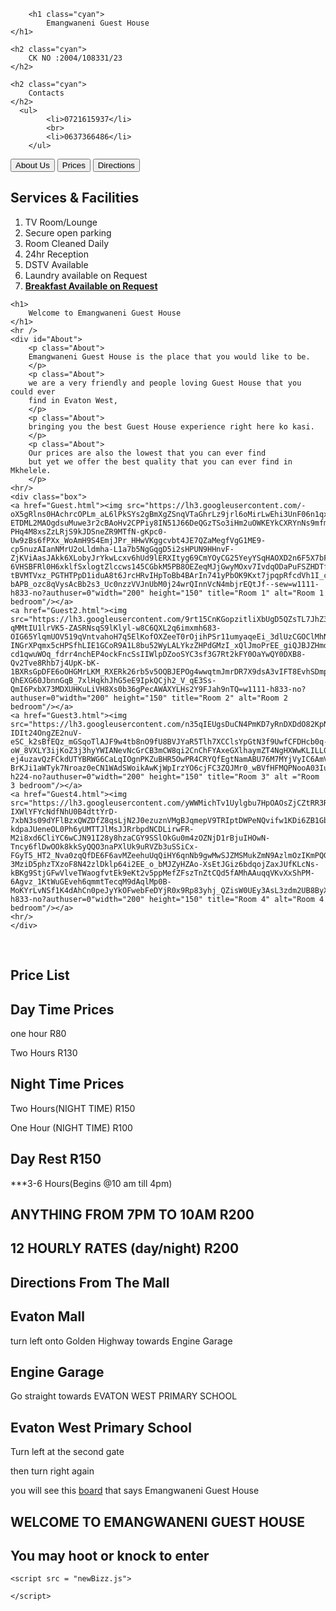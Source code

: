<!DOCTYPE html>
<html lang="en">
<head>
  <meta charset="UTF-8">
  <meta name="viewport" content="width=device-width, initial-scale=1">
  <title>New and Improved</title>
  <link rel="stylesheet" href="newBizz.css">
  <link rel="stylesheet" href="https://maxcdn.bootstrapcdn.com/bootstrap/3.3.7/css/bootstrap.min.css" integrity="sha384-BVYiiSIFeK1dGmJRAkycuHAHRg32OmUcww7on3RYdg4Va+PmSTsz/K68vbdEjh4u" crossorigin="anonymous"/>
</head>
<body>
<section id="imgHead">
	  
		<h1 class="cyan">	
			Emangwaneni Guest House
	</h1>

	<h2 class="cyan">
		CK NO :2004/108331/23
	</h2>
	
	<h2 class="cyan">
		Contacts
	</h2>
	  <ul>
			<li>0721615937</li>
			<br>
			<li>0637366486</li>
		</ul>
  </section>
  <nav id="navbar">
	<a href="#About"><button class="bt btn btn-success">About Us</button></a>
	<a href="#prices"><button class="btn btn-success">Prices</button></a>
	<a href="DirectionsLink.html"><button class="btn btn-success">Directions</button></a>
</nav>

  <div id="services">
    <h2 class="margin">
				Services & Facilities
			</h2>
        <div>
      <ol>
				<li>
				TV Room/Lounge
				</li>
				<li>
				Secure open parking
				</li>
				<li>
				Room Cleaned Daily
				</li>
				<li>
				24hr Reception
				</li>
				<li>
				DSTV Available
				</li>
				<li>
				Laundry available on Request
				</li>
				<li>
				<strong><u>Breakfast Available on Request</u></strong>
				</li>
			</ol>
  		</div>
  </div>  
  
	<h1> 
		Welcome to Emangwaneni Guest House
	</h1>
	<hr />
	<div id="About">
		<p class="About"> 
		Emangwaneni Guest House is the place that you would like to be.
		</p>
		<p class="About">
		we are a very friendly and people loving Guest House that you could ever 
		find in Evaton West,
		</p>
		<p class="About">
		bringing you the best Guest House experience right here ko kasi.
		</p>
		<p class="About">
		Our prices are also the lowest that you can ever find
		but yet we offer the best quality that you can ever find in Mkhelele.
		</p>
	<hr/>
	<div class="box">
	<a href="Guest.html"><img src="https://lh3.googleusercontent.com/-oX5gRlns0HAchrcOPLm_aL6lPkSYs2gBmXgZSnqVTaGhrLz9jrl6oMirLwEhi3UnF06n1qxB33IEFztGimoq2ZhoG3s9NXwHlULKQb2MzgnSyvkMCUhHXTfBkHPAMzAN0B_fKT4-ETDML2MAOgdsuMuwe3r2cBAoHv2CPPiy8IN51J66DeQGzTSo3iHm2uOWKEYkCXRYnNs9mfm2UEJpcWFu2vew-PHq4M8xsZzLRjS9kJDSneZR9MTfN-gKpc0-Uw9zBs6fPXx_WoAmH9S4EmjJPr_HHwVKggcvbt4JE7QZaMegfVgG1ME9-cp5nuzAIanNMrU2oLldmha-L1a7b5NgGqgD5i2sHPUN9HHnvF-ZjKViAasJAkk6XLobyJrYkwLcxv6hUd9lERXItyg69CmYOyCG25YeyYSqHAOXD2n6F5X7bF-6VHSBFRl0H6xklfSxlogtZlccws145CGbkM5PB8OEZeqMJjGwyMOxv7IvdqODaPuFSZHDTfVQzSaoWQ5D2mGToxXdxfumagrCKQ-tBVMTVxz_PGTHTPpD1iduA8t6JrcHRvIHpToBb4BArIn741yPbOK9Kxt7jpqpRfcdVh1I_cIIqtFpo9CNim3R3SJqekZDByjAOWGnzR-bAPB_ozc8qVysAcBb2s3_Uc0nzzVVJnUbM0j24wrQInnVcN4mbjrEQtJf--sew=w1111-h833-no?authuser=0"width="200" height="150" title="Room 1" alt="Room 1 bedroom"/></a>
	<a href="Guest2.html"><img src="https://lh3.googleusercontent.com/9rt15CnKGopzitliXbUgD5QZsTL7JhZ3DwOqjBt5VSHvy5HY67C1jTqmASeRIwA7j8mMke5qrQITHNAvr7fY7kocHoGLcKQpQv6c4_Y5D9lpB7o_4YuazVGBKExlICrxhZHonMr6uZBaZgkeGFEZjqJ3sAWYCI8gAmwz9-qMMtIU1lrVK5-ZASRNsqS9lKlyl-w8C6QXL2q6imxmh683-OIG65YlqmUOV519qVntvahoH7q5ElKofOXZeeT0rOjihPSr11umyaqeEi_3dlUzCGOClMhNhYsrglHZYfN6GOF1TmdCqh4-INGrXPqmx5cHPSfhLIE1GCoR9A1L8bu52WyLALYkzZHPdGMzI_xQlJmoPrEE_giQJBJZHmdhXq1KEyMyTpd3YMguyNnSOP3oZvooDGz1jDoC98KcnfU19RDcl_-cd1qwuWOq_fdrr4nchEP4ockFncSsIIWlpDZooSYC3sf3G7Rt2kFY0OaYwQY0DXB8-Qv2Tve8Rhb7j4UpK-bK-1BXRsGpDFE6oOHGMrLKM_RXERk26rb5v5OQBJEPOg4wwqtmJmrDR7X9dsA3vIFT8EvhSDmpSt1xY7kLj05DMIfP-QhEXG60JbnnGqB_7xlHqkhJhG5eE9IpkQCjh2_V_qE3Ss-QmI6PxbX73MDXUHKuLiVH8Xs0b36gPecAWAXYLHs2Y9FJah9nTQ=w1111-h833-no?authuser=0"width="200" height="150" title="Room 2" alt="Room 2 bedroom"/></a>
	<a href="Guest3.html"><img src="https://lh3.googleusercontent.com/n35qIEUgsDuCN4PmKD7yRnDXDdO82KpNNALfddtPPq7kXQIPmoXPp6Tn3qGGLGu3_Gdodb7Er3rzaqrrFTJKy6ZnvTSM_lXj_JgqY0Q1BroX68Ekkfab5oAtLtVjQqvIeSS7UupHm2IqikFuIHPUjM9eZrRHnEzV8o-IDIt24OngZE2nuV-eSC_k2sBfEQz_mGSqoTlAJF9w4tb8nO9fU8BVJYaR5Tlh7XCClsYpGtN3f9UwfCFDHcb0q-oW_8VXLY3ijKoZ3j3hyYWIANevNcGrCB3mCW8qi2CnChFYAxeGXlhaymZT4NgHXWwKLILL0TQ7uOKSln1MZdU36XU3Tdqql3CNFtPpnu9Qs9x1oGDMPqiNgNeqU9p0dvmYFBEh3J0ehvCKNDrlW4qjS8LGVe8IkJLyfYUPp01YpEFHivXJ3-ej4uzavQzFCkdUTYBRWG6CaLqIOgnPKZuBHR5OwPR4CRYQfEgtNamABU76M7MYjVyIC6AmVsigEltb1oDP7OQ18TUlPIJl9EOSX2nelmZKCd_wkCaomBSWFQJNm8wHUSSGR53jFkvSwPIoYFlr5yyfZ_f_gHwr69WtHC5g2d-BrKJi1aWTyk7Nroaz0eCN1WAdSWoikAwKjWpIrzYO6cjFC3ZQJMr0_wBVfHFMQPNooA03IukGXPjTgCGqwaft3M8i2ajlX7wnU9jAzQ=w298-h224-no?authuser=0"width="200" height="150" title="Room 3" alt ="Room 3 bedroom"/></a>
	<a href="Guest4.html"><img src="https://lh3.googleusercontent.com/yWWMichTv1Uylgbu7HpOAOsZjCZtRR3RX-IXWlYFYcNdfNhU0B4dttYrD-7xbN3s09dYFlBzxQWZDfZ8qsLjN2J0ezuznVMgBJqmepV9TRIptDWPeNQvifw1KDi6ZB1GbP7D6KyZw2TTDpT5XXqb-kdpaJUeneOL0Ph6yUMTTJlMsJJRrbpdNCDLirwFR-M2i8xd6CliYC6wCJN91I28y8hzaCGY9SSlOkGu0m4zOZNjD1rBjuIHOwN-Tncy6flDwOOk8kkSyQQO3naPXlUk9uRVZb3uSSiCx-FGyT5_HT2_Nva0zqQfDE6F6avMZeehuUqQiHY6qnNb9gwMwSJZMSMukZmN9AzlmOzIKmPQGZviohLRxMyW2Vu91gaK9R01-3MziD5phzTXzoF8N42zlDklp64i2EE_o_bMJZyHZAo-XsEtJGiz6bdqojZaxJUfKLcNs-kBKg9StjGFwVlveTWaogfvtEk9eKt2v5ppMefZFszTnZtCQd5fAMhAAuqqVKvXxShPM-6Agvz_1KtWuGEveh6qmmtTecqM9dAqlMp0B-MoKYrLvNSf1K4dAhCn0peJyYkOFwebFeDYjR0x9Rp83yhj_QZisW0UEy3AsL3zdm2UB8ByXzbwIem1pVZb5pOwTvXM7RREAAaMVx7CIrRJjwth44PDs_jQr4DzJJfJ8yexkQSH4RmxSk4AAQ=w1111-h833-no?authuser=0"width="200" height="150" title="Room 4" alt="Room 4 bedroom"/></a>
	<hr/>
	</div> 
<br>
<section id="prices">
		<h2>
			Price List
		</h2>
		<h2>
			Day Time Prices
		</h2>
			<p>
				one hour				R80
			</p>
			<p>
				Two Hours				R130
			</p>
		<h2>
			Night Time Prices
		</h2>
			<p>
				Two Hours(NIGHT TIME)		R150
			</p>
			<p>
				One Hour (NIGHT TIME)		R100
			</p>
		<h2>
			Day Rest				R150
		</h2>
			<p>
				***3-6 Hours(Begins @10 am till 4pm)
			</p>
		<h2>
			ANYTHING FROM 7PM TO 10AM		R200
		</h2>
		<h2>
			 12 HOURLY RATES (day/night)	R200
		</h2>
	</section>
	<section id="DirectionsLink">
	<h1>
		Directions From The Mall
	</h1>
<Link rel="stylesheet" href="newBizz.css" />
</head>
	<h2>Evaton Mall</h2>
		<p class="paragraph">turn left onto Golden Highway towards Engine Garage</p>
	<h2>Engine Garage</h2>
		<p class="paragraph">Go straight towards EVATON WEST PRIMARY SCHOOL</p>
	<h2>Evaton West Primary School</h2>
		<p class="paragraph">Turn left at the second gate</p>
		<p class="paragraph">then turn right again</p>
		<p class="paragraph">you will see this <a href="board.html">board</a> that says Emangwaneni Guest House</p>
	<h2>WELCOME TO EMANGWANENI GUEST HOUSE</h2>
	<h2>You may hoot or knock to enter</h2>
</section>	
	
	<script src = "newBizz.js">

	</script>
</body>
</html>

